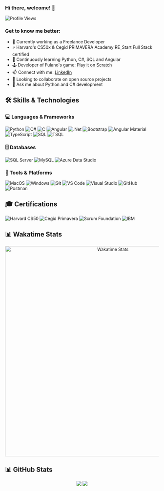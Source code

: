 
<!--
![Readme Card](https://github-readme-stats-claudia-simone-de-souzas-projects.vercel.app/api/pin/?username=ClaudiaSouza1812)

![Gist Card](https://github-readme-stats-claudia-simone-de-souzas-projects.vercel.app/api/gist?id=bbfce31e0217a3689c8d961a356cb10d)

[![Harlok's WakaTime stats since May 2023](https://github-readme-stats-claudia-simone-de-souzas-projects.vercel.app/api/wakatime?username=ClaudiaSouza1812&layout=compact) 
-->

### Hi there, welcome! 👋

![Profile Views](https://komarev.com/ghpvc/?username=ClaudiaSouza1812&color=brightgreen&style=flat&label=😉)

### Get to know me better:
- 🔭 Currently working as a Freelance Developer 
- ⚡ Harvard's CS50x & Cegid PRIMAVERA Academy RE_Start Full Stack certified
- 🌱 Continuously learning Python, C#, SQL and Angular
- 🕹️ Developer of Fulano's game: [Play it on Scratch](https://scratch.mit.edu/projects/777570391)
- 📫 Connect with me: [LinkedIn](https://www.linkedin.com/in/claudiasouza1812)
- 👯 Looking to collaborate on open source projects
- 💬 Ask me about Python and C# development

## 🛠️ Skills & Technologies
### 💻 Languages & Frameworks
![Python](https://img.shields.io/badge/Python-3776AB?style=for-the-badge&logo=python&logoColor=white)
![C#](https://img.shields.io/badge/C%23-239120?style=for-the-badge&logo=c-sharp&logoColor=white)
![C](https://img.shields.io/badge/C-00599C?style=for-the-badge&logo=c&logoColor=white)
![Angular](https://img.shields.io/badge/Angular-DD0031?style=for-the-badge&logo=angular&logoColor=white)
![.Net](https://img.shields.io/badge/.NET-5C2D91?style=for-the-badge&logo=.net&logoColor=white)
![Bootstrap](https://img.shields.io/badge/Bootstrap-7952B3?style=for-the-badge&logo=bootstrap&logoColor=white)
![Angular Material](https://img.shields.io/badge/Angular_Material-FF4081?style=for-the-badge&logo=angular&logoColor=white)
![TypeScript](https://img.shields.io/badge/TypeScript-3178C6?style=for-the-badge&logo=typescript&logoColor=white)
![SQL](https://img.shields.io/badge/SQL-4479A1?style=for-the-badge&logo=microsoft-sql-server&logoColor=white)
![TSQL](https://img.shields.io/badge/TSQL-CC2927?style=for-the-badge&logo=microsoft-sql-server&logoColor=white)

### 🗄️ Databases
![SQL Server](https://img.shields.io/badge/SQL_Server-CC2927?style=for-the-badge&logo=microsoft-sql-server&logoColor=white)
![MySQL](https://img.shields.io/badge/MySQL-4479A1?style=for-the-badge&logo=mysql&logoColor=white)
![Azure Data Studio](https://img.shields.io/badge/Azure_Data_Studio-0078D4?style=for-the-badge&logo=azure-data-studio&logoColor=white)

### 🧰 Tools & Platforms
![MacOS](https://img.shields.io/badge/MacOS-000000?style=for-the-badge&logo=apple&logoColor=white)
![Windows](https://img.shields.io/badge/Windows-0078D6?style=for-the-badge&logo=windows&logoColor=white)
![Git](https://img.shields.io/badge/Git-F05032?style=for-the-badge&logo=git&logoColor=white)
![VS Code](https://img.shields.io/badge/VS_Code-007ACC?style=for-the-badge&logo=visual-studio-code&logoColor=white)
![Visual Studio](https://img.shields.io/badge/Visual_Studio-5C2D91?style=for-the-badge&logo=visual-studio&logoColor=white)
![GitHub](https://img.shields.io/badge/GitHub-181717?style=for-the-badge&logo=github&logoColor=white)
![Postman](https://img.shields.io/badge/Postman-FF6C37?style=for-the-badge&logo=postman&logoColor=white)

## 🎓 Certifications
![Harvard CS50](https://img.shields.io/badge/Harvard-CS50x-blue?style=for-the-badge)
![Cegid Primavera](https://img.shields.io/badge/Cegid_Primavera-Full%20Stack_Developer-blue?style=for-the-badge)
![Scrum Foundation](https://img.shields.io/badge/Scrum_Foundation-SFPC™-blue?style=for-the-badge)
![IBM](https://img.shields.io/badge/IBM-Data_Fundamentals-blue?style=for-the-badge)

## 📊 Wakatime Stats
<div align="center">
  <img width="690" alt="Wakatime Stats" 
       src="https://github-readme-stats-claudiasouza1812.vercel.app/api/wakatime?username=ClaudiaSouza1812&layout=compact&custom_title=⚡%20WakaTime%20Stats%20Since%20May%202024&display_format=percent" />
</div>

## 📊 GitHub Stats
<div align="center">
  
![](http://github-profile-summary-cards.vercel.app/api/cards/repos-per-language?username=ClaudiaSouza1812)
![](http://github-profile-summary-cards.vercel.app/api/cards/most-commit-language?username=ClaudiaSouza1812)

</div>


